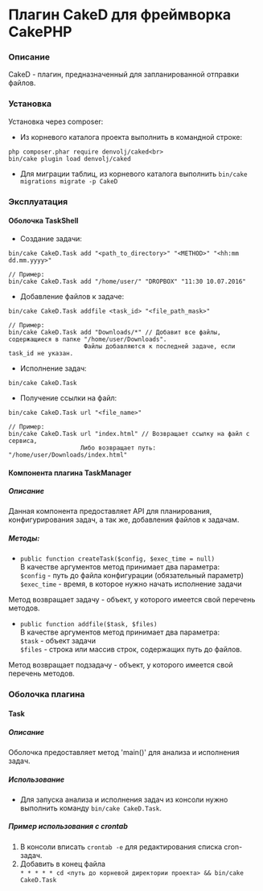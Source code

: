 # Плагин CakeD для фреймворка CakePHP
### Описание
CakeD - плагин, предназначенный для запланированной отправки файлов.

### Установка
Установка через composer:
- Из корневого каталога проекта выполнить в командной строке:
```
php composer.phar require denvolj/caked<br>
bin/cake plugin load denvolj/caked
```
- Для миграции таблиц, из корневого каталога выполнить `bin/cake migrations migrate -p CakeD`

### Эксплуатация
#### Оболочка TaskShell
- Создание задачи:
```
bin/cake CakeD.Task add "<path_to_directory>" "<METHOD>" "<hh:mm dd.mm.yyyy>"

// Пример:
bin/cake CakeD.Task add "/home/user/" "DROPBOX" "11:30 10.07.2016"
```
- Добавление файлов к задаче:
```
bin/cake CakeD.Task addfile <task_id> "<file_path_mask>"

// Пример:
bin/cake CakeD.Task add "Downloads/*" // Добавит все файлы, содержащиеся в папке "/home/user/Downloads".
					 Файлы добавляются к последней задаче, если task_id не указан.
```

- Исполнение задач:
```
bin/cake CakeD.Task
```

- Получение ссылки на файл:
```
bin/cake CakeD.Task url "<file_name>"

// Пример:
bin/cake CakeD.Task url "index.html" // Возвращает ссылку на файл с сервиса,
					Либо возвращает путь: "/home/user/Downloads/index.html"
```

#### Компонента плагина TaskManager
##### Описание
Данная компонента предоставляет API для планирования, конфигурирования задач, а так же, добавления файлов к задачам.

##### Методы:
- `public function createTask($config, $exec_time = null)`<br>
В качестве аргументов метод принимает два параметра:<br>
`$config` - путь до файла конфигурации (обязательный параметр)<br>
`$exec_time` - время, в которое нужно начать исполнение задачи

Метод возвращает задачу - объект, у которого имеется свой перечень методов.

- `public function addfile($task, $files)`<br>
В качестве аргументов метод принимает два параметра:<br>
`$task` - объект задачи<br>
`$files` - строка или массив строк, содержащих путь до файлов.

Метод возвращает подзадачу - объект, у которого имеется свой перечень методов.

### Оболочка плагина
#### Task
##### Описание
Оболочка предоставляет метод 'main()' для анализа и исполнения задач.

##### Использование
- Для запуска анализа и исполнения задач из консоли нужно выполнить команду `bin/cake CakeD.Task`.

##### Пример использования с crontab
1) В консоли вписать `crontab -e` для редактирования списка cron-задач.<br>
2) Добавить в конец файла <br>
`* * * * * cd <путь до корневой директории проекта> && bin/cake CakeD.Task`
